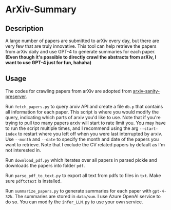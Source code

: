 # ArXiv-Summary

## Description

A large number of papers are submitted to arXiv every day, but there are very few that are truly innovative. This tool can help retrieve the papers from arXiv daily and use GPT-4 to generate summaries for each paper. **(Even though it's possible to directly crawl the abstracts from arXiv, I want to use GPT-4 just for fun, hahaha)**

## Usage
The codes for crawling papers from arXiv are adopted from [arxiv-sanity-preserver](https://github.com/karpathy/arxiv-sanity-preserver).

Run `fetch_papers.py` to query arxiv API and create a file `db.p` that contains all information for each paper. This script is where you would modify the query, indicating which parts of arxiv you'd like to use. Note that if you're trying to pull too many papers arxiv will start to rate limit you. You may have to run the script multiple times, and I recommend using the arg `--start-index` to restart where you left off when you were last interrupted by arxiv. Use `--month` and `--date` to specify the month and date of the papers you want to retrieve. Note that I exclude the CV related papers by default as I'm not interested in. 

Run `download_pdf.py` which iterates over all papers in parsed pickle and downloads the papers into folder `pdf`.

Run `parse_pdf_to_text.py` to export all text from pdfs to files in `txt`. Make sure `pdftotext` is installed.

Run `summarize_papers.py` to generate summaries for each paper with `gpt-4-32k`. The summaries are stored in `data/sum`. I use Azure OpenAI service to do so. You can modify the `infer_LLM.py` to use your own service.
